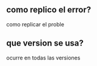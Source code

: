 ## como replico el error?
como replicar el proble
## que version se usa?
ocurre en todas las versiones

